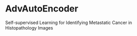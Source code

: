 # AdvAutoEncoder
Self-supervised Learning for Identifying Metastatic Cancer in Histopathology Images
